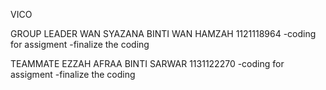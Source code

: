 VICO

GROUP LEADER
WAN SYAZANA BINTI WAN HAMZAH 1121118964
-coding for assigment
-finalize the coding

TEAMMATE
EZZAH AFRAA BINTI SARWAR  1131122270
-coding for assigment
-finalize the coding
